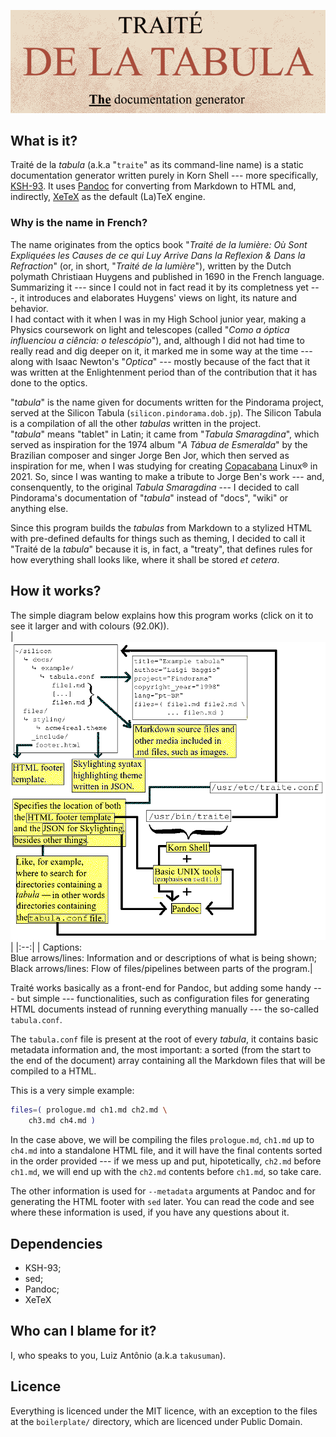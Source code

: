 ![](img/logo.png) 

## What is it?

Traité de la *tabula* (a.k.a "``traite``" as its command-line name) is a static
documentation generator written purely in Korn Shell --- more specifically,
[KSH-93](http://www.kornshell.com/doc/ksh93.html). It uses
[Pandoc](https://pandoc.org) for converting from Markdown to HTML and,
indirectly, [XeTeX](https://tug.org/xetex/) as the default (La)TeX engine.  

### Why is the name in French?

The name originates from the optics book "*Traité de la lumière: Où Sont
Expliquées les Causes de ce qui Luy Arrive Dans la Reflexion & Dans la
Refraction*" (or, in short, "*Traité de la lumière*"), written by the Dutch
polymath Christiaan Huygens and published in 1690 in the French language.
Summarizing it --- since I could not in fact read it by its completness yet ---,
it introduces and elaborates Huygens' views on light, its nature and behavior.  
I had contact with it when I was in my High School junior year, making a Physics
coursework on light and telescopes (called "*Como a óptica influenciou a ciência:
o telescópio*"), and, although I did not had time to really read and dig deeper on
it, it marked me in some way at the time --- along with Isaac Newton's "*Optica*"
--- mostly because of the fact that it was written at the Enlightenment period
than of the contribution that it has done to the optics.

"*tabula*" is the name given for documents written for the Pindorama project,
served at the Silicon Tabula (``silicon.pindorama.dob.jp``). The Silicon Tabula
is a compilation of all the other *tabulas* written in the project.  
"*tabula*" means "tablet" in Latin; it came from "*Tabula Smaragdina*", which
served as inspiration for the 1974 album "*A Tábua de Esmeralda*" by the
Brazilian composer and singer Jorge Ben Jor, which then served as inspiration
for me, when I was studying for creating
[Copacabana](http://copacabana.pindorama.dob.jp) Linux® in 2021. So, since I was
wanting to make a tribute to Jorge Ben's work --- and, consenquently, to the
original *Tabula Smaragdina* --- I decided to call Pindorama's documentation of
"*tabula*" instead of "docs", "wiki" or anything else.  

Since this program builds the *tabulas* from Markdown to a stylized HTML with
pre-defined defaults for things such as theming, I decided to call it "Traité de
la *tabula*" because it is, in fact, a "treaty", that defines rules for how
everything shall looks like, where it shall be stored *et cetera*.  

## How it works?

The simple diagram below explains how this program works (click on it to see it
larger and with colours (92.0K)).  
|[![](img/how_it_works_diagram.dithered.png)](img/how_it_works_diagram.png)|
|:--:|
| Captions:<br/>Blue arrows/lines: Information and or descriptions of what is being shown;<br/>Black arrows/lines: Flow of files/pipelines between parts of the program.|  

Traité works basically as a front-end for Pandoc, but adding some handy
--- but simple --- functionalities, such as configuration files for generating
HTML documents instead of running everything manually --- the so-called
``tabula.conf``.  

The ``tabula.conf`` file is present at the root of every *tabula*, it contains
basic metadata information and, the most important: a sorted (from the start to
the end of the document) array containing all the Markdown files that will be
compiled to a HTML.  

This is a very simple example:  
```sh
files=( prologue.md ch1.md ch2.md \
	ch3.md ch4.md ) 
```

In the case above, we will be compiling the files ``prologue.md``, ``ch1.md`` up
to ``ch4.md`` into a standalone HTML file, and it will have the final contents
sorted in the order provided --- if we mess up and put, hipotetically,
``ch2.md`` before ``ch1.md``, we will end up with the ``ch2.md`` contents before
``ch1.md``, so take care.

The other information is used for ``--metadata`` arguments at Pandoc and for
generating the HTML footer with ``sed`` later. You can read the code and see
where these information is used, if you have any questions about it.   

## Dependencies

- KSH-93;
- sed;
- Pandoc;
- XeTeX

## Who can I blame for it?

I, who speaks to you, Luiz Antônio (a.k.a ``takusuman``).

## Licence

Everything is licenced under the MIT licence, with an exception to the files at
the ``boilerplate/`` directory, which are licenced under Public Domain.  
